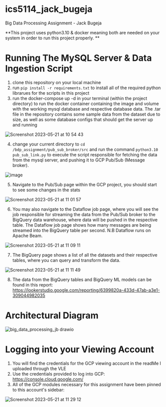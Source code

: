 # ics5114_jack_bugeja
 Big Data Processing Assignment - Jack Bugeja
 
**This project uses python3.10 & docker meaning both are needed on your system in order to run this project properly.
**

# Running The MySQL Server & Data Ingestion Script
1. clone this repository on your local machine
2. run ```pip install -r requirements.txt``` to install all of the required python librarues for the scripts in this project
3. run the docker-compose up -d in your terminal (within the project directory) to run the docker container containing the image and volume with the working mysql database and respective database data. The .tar file in the repository contains some sample data from the dataset due to size, as well as some database configs that should get the server up and running

![Screenshot 2023-05-21 at 10 54 43](https://github.com/Grampun/ics5114_jack_bugeja/assets/29627317/1cbe02d7-ac07-4851-b07e-efc71e30b20a)

4. change your current directory to ```cd /bdp_assignment/pub_sub_broker/src``` and run the command ```python3.10 pub_sub_link.py``` to execute the script responsible for fetching the data from the mysql server, and pushing it to GCP Pub/Sub (Message broker).

![image](https://github.com/Grampun/ics5114_jack_bugeja/assets/29627317/4a2dbaeb-18b9-4339-9721-56a69ac8110e)

5. Navigate to the Pub/Sub page within the GCP project, you should start to see some changes in the stats

![Screenshot 2023-05-21 at 11 01 57](https://github.com/Grampun/ics5114_jack_bugeja/assets/29627317/9fecc0f4-6bd8-41c6-9a84-9c12ba3c3a8e)

6. You may also navigate to the Dataflow job page, where you will see the job responsible for streaming the data from the Pub/Sub broker to the BigQuery data warehouse, where data will be pushed in the respective table. The Dataflow job page shows how many messages are being streamed into the BigQuery table per second. N.B Dataflow runs on Apache Beam.

![Screenshot 2023-05-21 at 11 09 11](https://github.com/Grampun/ics5114_jack_bugeja/assets/29627317/c662d615-4b7f-485c-b9ad-4dba2b6a46a2)

7. The BigQuery page shows a list of all the datasets and their respective tables, where you can query and transform the data.

![Screenshot 2023-05-21 at 11 11 49](https://github.com/Grampun/ics5114_jack_bugeja/assets/29627317/5b5bfe5e-99e0-4a02-8a41-276061b9556c)

8. The data from the BigQuery tables and BigQuery ML models can be found in this report: https://lookerstudio.google.com/reporting/6399820a-433d-47ab-a3e1-309044982035



# Architectural Diagram


![big_data_processing_jb drawio](https://github.com/Grampun/ics5114_jack_bugeja/assets/29627317/4cdf654f-0beb-48cf-b484-6f54a81297d9)


# Logging into your Viewing Account

1. You will find the credentials for the GCP viewing account in the readMe I uploaded through the VLE 
2. Use the credentials provided to log into GCP: https://console.cloud.google.com/
3. All of the GCP modules necessary for this assignment have been pinned to this account's sidebar:

![Screenshot 2023-05-21 at 11 29 12](https://github.com/Grampun/ics5114_jack_bugeja/assets/29627317/bb143509-b0d7-463c-a8ef-222627d69ae0)
